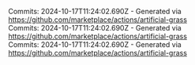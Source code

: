 Commits: 2024-10-17T11:24:02.690Z - Generated via https://github.com/marketplace/actions/artificial-grass
<br>
Commits: 2024-10-17T11:24:02.690Z - Generated via https://github.com/marketplace/actions/artificial-grass
<br>
Commits: 2024-10-17T11:24:02.690Z - Generated via https://github.com/marketplace/actions/artificial-grass
<br>

